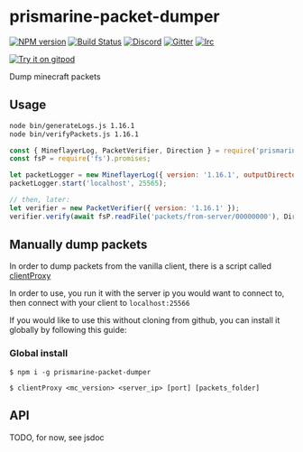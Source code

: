 # prismarine-packet-dumper
[![NPM version](https://img.shields.io/npm/v/prismarine-packet-dumper.svg)](http://npmjs.com/package/prismarine-packet-dumper)
[![Build Status](https://github.com/PrismarineJS/prismarine-packet-dumper/workflows/CI/badge.svg)](https://github.com/PrismarineJS/prismarine-packet-dumper/actions?query=workflow%3A%22CI%22)
[![Discord](https://img.shields.io/badge/chat-on%20discord-brightgreen.svg)](https://discord.gg/GsEFRM8)
[![Gitter](https://img.shields.io/badge/chat-on%20gitter-brightgreen.svg)](https://gitter.im/PrismarineJS/general)
[![Irc](https://img.shields.io/badge/chat-on%20irc-brightgreen.svg)](https://irc.gitter.im/)

[![Try it on gitpod](https://img.shields.io/badge/try-on%20gitpod-brightgreen.svg)](https://gitpod.io/#https://github.com/PrismarineJS/prismarine-packet-dumper)

Dump minecraft packets

## Usage

```sh
node bin/generateLogs.js 1.16.1
node bin/verifyPackets.js 1.16.1
```

```js
const { MineflayerLog, PacketVerifier, Direction } = require('prismarine-packet-dumper');
const fsP = require('fs').promises;

let packetLogger = new MineflayerLog({ version: '1.16.1', outputDirectory: 'packets' });
packetLogger.start('localhost', 25565);

// then, later:
let verifier = new PacketVerifier({ version: '1.16.1' });
verifier.verify(await fsP.readFile('packets/from-server/00000000'), Direction.ServerToClient);
```

## Manually dump packets

In order to dump packets from the vanilla client, there is a script called [clientProxy](bin/clientProxy.js)

In order to use, you run it with the server ip you would want to connect to, then connect with your client to `localhost:25566`

If you would like to use this without cloning from github, you can install it globally by following this guide:

### Global install

`$ npm i -g prismarine-packet-dumper`

`$ clientProxy <mc_version> <server_ip> [port] [packets_folder]`

## API

TODO, for now, see jsdoc
